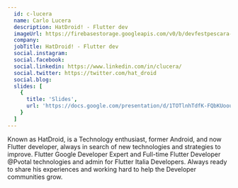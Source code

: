 ```yaml
---
  id: c-lucera
  name: Carlo Lucera
  description: HatDroid! - Flutter dev
  imageUrl: https://firebasestorage.googleapis.com/v0/b/devfestpescara-2023.appspot.com/o/speakers%2Fc-lucera.jpg?alt=media&token=3b183013-c154-4b21-b988-b36880e2e53b
  company: 
  jobTitle: HatDroid! - Flutter dev
  social.instagram: 
  social.facebook: 
  social.linkedin: https://www.linkedin.com/in/clucera/
  social.twitter: https://twitter.com/hat_droid
  social.blog: 
  slides: [
    {
      title: 'Slides',
      url: 'https://docs.google.com/presentation/d/1TOTlnhTdfK-FQbKUoouWdmTOHtDLhVQEXnKwpay2DCg/edit?usp=drivesdk'
    }
  ]
---
```

Known as HatDroid, is a Technology enthusiast, former Android, and now Flutter developer, always in search of new technologies and strategies to improve.
Flutter Google Developer Expert and Full-time Flutter Developer @Pvotal technologies and admin for Flutter Italia Developers.
Always ready to share his experiences and working hard to help the Developer communities grow.
  